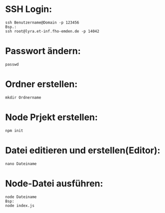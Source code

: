 # SSH Login:

```
ssh Benutzername@Domain -p 123456
Bsp.:
ssh root@lyra.et-inf.fho-emden.de -p 14042
```

# Passwort ändern:

```
passwd
```

# Ordner erstellen:

```
mkdir Ordnername
```

# Node Prjekt erstellen:

```
npm init
```

# Datei editieren und erstellen(Editor):
```
nano Dateiname
```

# Node-Datei ausführen:
```
node Dateiname
Bsp:
node index.js
```
